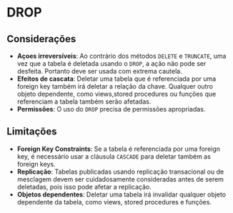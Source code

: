 # DROP

## Considerações

 - **Açoes irreversíveis**: Ao contrário dos métodos `DELETE` e `TRUNCATE`, uma vez que a tabela é deletada usando o `DROP`, a ação não pode ser desfeita. Portanto deve ser usada com extrema cautela.
 - **Efeitos de cascata**: Deletar uma tabela que é referenciada por uma foreign key também irá deletar a relação da chave. Qualquer outro objeto dependente, como views,stored procedures ou funções que referenciam a tabela também serão afetadas.
- **Permissões**: O uso do `DROP` precisa de permissões apropriadas.

## Limitações

- **Foreign Key Constraints**: Se a tabela é referenciada por uma foreign key, é necessário usar a cláusula `CASCADE` para deletar também as foreign keys.
- **Replicação**: Tabelas publicadas usando replicação transacional ou de mesclagem devem ser cuidadosamente consideradas antes de serem deletadas, pois isso pode afetar a replicação.
- **Objetos dependentes**: Deletar uma tabela irá invalidar qualquer objeto dependente da tabela, como views, stored procedures e funções.